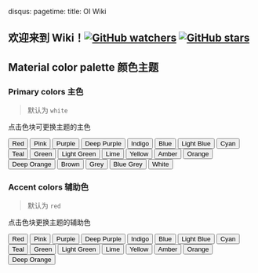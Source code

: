disqus:
pagetime:
title: OI Wiki

## 欢迎来到 **Wiki**！[![GitHub watchers](https://img.shields.io/github/watchers/0100-000-1011/wiki.svg?style=social&label=Watch)](https://github.com/0100-000-1011/wiki)  [![GitHub stars](https://img.shields.io/github/stars/0100-000-1011/wiki.svg?style=social&label=Stars)](https://github.com/0100-000-1011/wiki)

<!-- [![Word Art](images/wordArt.webp)](https://github.com/0100-000-1011/wiki) -->

<!-- 
**OI**（Olympiad in Informatics，信息学奥林匹克竞赛）在中国起源于 1984 年，是五大高中学科竞赛之一。

**ICPC**（International Collegiate Programming Contest，国际大学生程序设计竞赛）由 ICPC 基金会（ICPC Foundation）举办，是最具影响力的大学生计算机竞赛。由于以前 ACM 赞助这个竞赛，也有很多人习惯叫它 ACM 竞赛。

**OI Wiki** 致力于成为一个免费开放且持续更新的 **编程竞赛（competitive programming）** 知识整合站点，大家可以在这里获取与竞赛相关的、有趣又实用的知识。我们为大家准备了竞赛中的基础知识、常见题型、解题思路以及常用工具等内容，帮助大家更快速深入地学习编程竞赛中涉及到的知识。

本项目受 [CTF Wiki](https://ctf-wiki.org/) 的启发，在编写过程中参考了诸多资料，在此一并致谢。 
-->

## Material color palette 颜色主题

### Primary colors 主色

> 默认为 `white`

点击色块可更换主题的主色

<div id="color-button">
<button data-md-color-primary="red">Red</button>
<button data-md-color-primary="pink">Pink</button>
<button data-md-color-primary="purple">Purple</button>
<button data-md-color-primary="deep-purple">Deep Purple</button>
<button data-md-color-primary="indigo">Indigo</button>
<button data-md-color-primary="blue">Blue</button>
<button data-md-color-primary="light-blue">Light Blue</button>
<button data-md-color-primary="cyan">Cyan</button>
<button data-md-color-primary="teal">Teal</button>
<button data-md-color-primary="green">Green</button>
<button data-md-color-primary="light-green">Light Green</button>
<button data-md-color-primary="lime">Lime</button>
<button data-md-color-primary="yellow">Yellow</button>
<button data-md-color-primary="amber">Amber</button>
<button data-md-color-primary="orange">Orange</button>
<button data-md-color-primary="deep-orange">Deep Orange</button>
<button data-md-color-primary="brown">Brown</button>
<button data-md-color-primary="grey">Grey</button>
<button data-md-color-primary="blue-grey">Blue Grey</button>
<button data-md-color-primary="white">White</button>
</div>

<script>
  var buttons = document.querySelectorAll("button[data-md-color-primary]");
  Array.prototype.forEach.call(buttons, function(button) {
    button.addEventListener("click", function() {
      document.body.dataset.mdColorPrimary = this.dataset.mdColorPrimary;
      localStorage.setItem("data-md-color-primary",this.dataset.mdColorPrimary);
    })
  })
</script>

### Accent colors 辅助色

> 默认为 `red`

点击色块更换主题的辅助色

<div id="color-button">
<button data-md-color-accent="red">Red</button>
<button data-md-color-accent="pink">Pink</button>
<button data-md-color-accent="purple">Purple</button>
<button data-md-color-accent="deep-purple">Deep Purple</button>
<button data-md-color-accent="indigo">Indigo</button>
<button data-md-color-accent="blue">Blue</button>
<button data-md-color-accent="light-blue">Light Blue</button>
<button data-md-color-accent="cyan">Cyan</button>
<button data-md-color-accent="teal">Teal</button>
<button data-md-color-accent="green">Green</button>
<button data-md-color-accent="light-green">Light Green</button>
<button data-md-color-accent="lime">Lime</button>
<button data-md-color-accent="yellow">Yellow</button>
<button data-md-color-accent="amber">Amber</button>
<button data-md-color-accent="orange">Orange</button>
<button data-md-color-accent="deep-orange">Deep Orange</button>
</div>

<script>
  var buttons = document.querySelectorAll("button[data-md-color-accent]");
  Array.prototype.forEach.call(buttons, function(button) {
    button.addEventListener("click", function() {
      document.body.dataset.mdColorAccent = this.dataset.mdColorAccent;
      localStorage.setItem("data-md-color-accent",this.dataset.mdColorAccent);
    })
  })

  // #758
  document.getElementsByClassName('md-nav__title')[1].click()
</script>